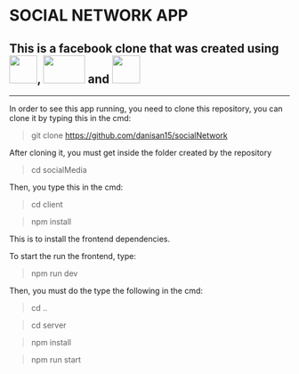 # SOCIAL NETWORK APP

## This is a facebook clone that was created using <a href="https://es.react.dev/" target="_blank"><img src="https://upload.wikimedia.org/wikipedia/commons/thumb/a/a7/React-icon.svg/2300px-React-icon.svg.png" width="50" height="50"></a>, <a href="https://nodejs.org/es" target="_blank"><img src="https://upload.wikimedia.org/wikipedia/commons/thumb/d/d9/Node.js_logo.svg/2560px-Node.js_logo.svg.png" width="75" height="50"></a> and <a href="https://supabase.com/" target="_blank"><img src="https://seeklogo.com/images/S/supabase-logo-DCC676FFE2-seeklogo.com.png" width="50" height="50"></a>

---

In order to see this app running, you need to clone this repository, you can clone it by typing this in the cmd:

> git clone https://github.com/danisan15/socialNetwork

After cloning it, you must get inside the folder created by the repository

> cd socialMedia

Then, you type this in the cmd:

> cd client

> npm install

This is to install the frontend dependencies.

To start the run the frontend, type:

> npm run dev

Then, you must do the type the following in the cmd:

> cd ..

> cd server

> npm install

> npm run start
